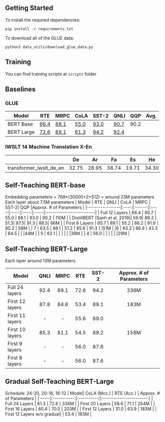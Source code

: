 ## Getting Started

To install the required dependencies:

`pip install -r requirements.txt`

To download all of the GLUE data: 

`python3 data_utils/download_glue_data.py`

## Training
You can find training scripts at `scripts` folder

## Baselines

### GLUE

| Model     | RTE   | MRPC | CoLA | SST-2 |QNLI  | QQP | Avg. |
|-----------|-------|-------|------|-------|------|-----| ---- |
| BERT Base |  [66.4](https://wandb.ai/dogtooooth/bert-glue-distillation/runs/tqzux47h) |  [88.1](https://wandb.ai/dogtooooth/bert-glue-distillation/runs/7i9jk5x7) | [55.0](https://wandb.ai/dogtooooth/bert-glue-distillation/runs/5t6wzhx0) | [93.0](https://wandb.ai/dogtooooth/bert-glue-distillation/runs/tqzux47h)  | [90.7](https://wandb.ai/dogtooooth/bert-glue-distillation/runs/w5xy7qj5) |  90.2  |      |
| BERT Large| [72.6](https://wandb.ai/dogtooooth/bert-large-glue-distillation/runs/ieidolnr)      | [89.1](https://wandb.ai/dogtooooth/bert-large-glue-distillation/runs/6y3nieqs)     |  [61.3](https://wandb.ai/dogtooooth/bert-large-glue-distillation/runs/abwmwqi2)    |  [94.2](https://wandb.ai/dogtooooth/bert-large-glue-distillation/runs/0it7ycbr)     | [92.4](https://wandb.ai/dogtooooth/bert-large-glue-distillation/runs/tjkd4zj9/)    |     |      |

### IWSLT 14 Machine Translation X-En
|   | De | Ar | Fa | Es | He |
|---|:--:|:--:|:--:|:--:|:--:|
|transformer_iwslt_de_en | 32.75 | 28.95 | 38.74| 19.71| 34.30|

## Self-Teaching BERT-base
Embedding parameters = 768*(30000+2+512) = around 23M parameters 
Each layer about 7.5M parameters
| Model           | RTE  | QNLI   | CoLA | MRPC | SST-2| QQP  |Approx. # of Parameters  |
|-----------------|:----:|:------:|:----:|:----:|:----:|:----:|:------------------------:|
| Full 12 Layers  | 66.4 | 90.7   | 55.0 | 88.1 | 93.0 | 90.2 |         110M             |
| DistillBERT (Sanh et al. 2019)| 59.9| 89.2 | 51.3| 87.5| 91.3 | 88.5| 66M             | 
| First 8 Layers  | 65.7 | 89.1   | 55.2 | 86.2 | 91.9 | 90.2 | 58M                     |
| 7               | 63.5 | 88.1   | 51.2 | 85.6 | 91.3 |      |51M                      |
|6                | 63.2 | 86.9   | 43.3 | 84.5 |     |     |44M                      | 
| 5               | 62.1 |       |     |     |     |     |36M                      | 
|  4              | 56.0 |       |     |     |     |    |29M                      | 


## Self-Teaching BERT-Large
Each layer around 13M parameters

| Model| QNLI | MRPC | RTE | SST-2 | Approx. # of Parameters |
|------|:----:|:----:|:----:|:----:|:----------------------:|
| Full 24 layers |  92.4 | 89.1 | 72.6 | 94.2 | 336M |
| First 12 layers|  87.8  | 84.6 | 53.4 | 89.1 | 183M |
| First 11 layers | - | - | 55.6 | 89.0 |  |
| First 10 layers |  85.3  | 81.1 | 54.5 | 88.2 | 158M |
| First 9 layers | - | - | 56.0 | 87.6 |  |
| First 8 layers | - | - | 56.0 | 87.6 |  |

## Gradual Self-Teaching BERT-Large 

Schedule: 24-20, 20-16, 16-12
| Model| CoLA (Mcc.) | RTE (Acc.) | Approx. # of Parameters |
| -----|:-----------:|:----------:|:-----------------------:|
| Full 24 Layers  | 61.3 | 72.6   |        336M             |
| First 20 Layers | 58.6 | 71.1   |        254M             |
| First 16 Layers | 60.4 |  70.0  |         203M            |
| First 12 Layers | 31.0 |  63.9  |         183M            |
| First 12 Layers w/o gradual| | 53.4 |         183M            |
    
